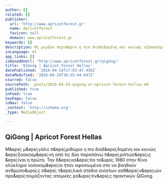 ```yaml
---
author: []
related: []
publisher:
  url: 'http://www.apricotforest.gr'
  name: Apricotforest
  favicon: null
  domain: www.apricotforest.gr
keywords: []
description: Με μεγάλο περιθώριο η πιο διαδεδομένη και κοινώς εξασκούμενη από τις δύο παραπάνω περιπτώσεις είναι η πρώτη. Την δεκαετία του 1980 στην Κίνα ολόκληρα νοσοκομεία ήταν αφοσιωμένα στο να βοηθούν ανθρώπους σε τελικά στάδια ανίατων ασθενειών προετοιμάζοντας ατομικές ρουτίνες πρακτικών QiGong.
inLanguage: el
app_links: []
isBasedOnUrl: 'http://www.apricotforest.gr/qigong/'
title: 'QiGong | Apricot Forest Hellas'
datePublished: '2016-04-24T17:03:47.456Z'
dateModified: '2016-04-24T16:55:44.847Z'
starred: false
sourcePath: _posts/2016-04-24-qigong-or-apricot-forest-hellas.md
published: true
inFeed: true
hasPage: false
inNav: false
_context: 'http://schema.org'
_type: MediaObject

---
```

<article style=""><h1>QiGong | Apricot Forest Hellas</h1><p>Μ&amp;epsi; μ&amp;epsi;γάλο π&amp;epsi;ριθώριο η πιο διαδ&amp;epsi;δομένη και κοινώς &amp;epsi;ξασκούμ&amp;epsi;νη από τις δύο παραπάνω π&amp;epsi;ριπτώσ&amp;epsi;ις &amp;epsi;ίναι η πρώτη. Την δ&amp;epsi;κα&amp;epsi;τία το&amp;upsi; 1980 στην Κίνα ολόκληρα νοσοκομ&amp;epsi;ία ήταν αφοσιωμένα στο να βοηθούν ανθρώπο&amp;upsi;ς σ&amp;epsi; τ&amp;epsi;λικά στάδια ανίατων ασθ&amp;epsi;ν&amp;epsi;ιών προ&amp;epsi;τοιμάζοντας ατομικές ρο&amp;upsi;τίν&amp;epsi;ς πρακτικών QiGong.</p></article>